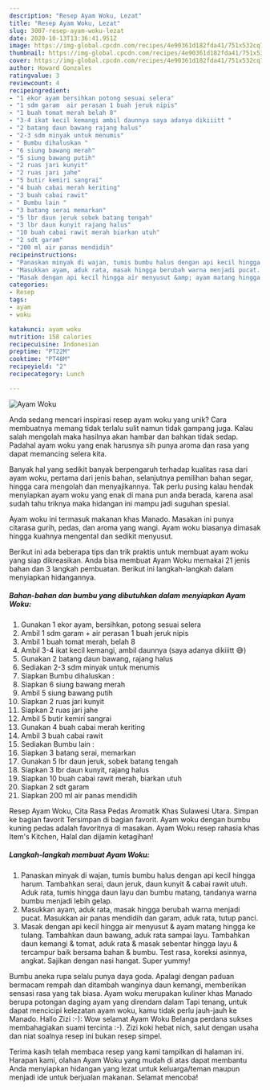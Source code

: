 ```yaml
---
description: "Resep Ayam Woku, Lezat"
title: "Resep Ayam Woku, Lezat"
slug: 3007-resep-ayam-woku-lezat
date: 2020-10-13T13:36:41.951Z
image: https://img-global.cpcdn.com/recipes/4e90361d182fda41/751x532cq70/ayam-woku-foto-resep-utama.jpg
thumbnail: https://img-global.cpcdn.com/recipes/4e90361d182fda41/751x532cq70/ayam-woku-foto-resep-utama.jpg
cover: https://img-global.cpcdn.com/recipes/4e90361d182fda41/751x532cq70/ayam-woku-foto-resep-utama.jpg
author: Howard Gonzales
ratingvalue: 3
reviewcount: 4
recipeingredient:
- "1 ekor ayam bersihkan potong sesuai selera"
- "1 sdm garam  air perasan 1 buah jeruk nipis"
- "1 buah tomat merah belah 8"
- "3-4 ikat kecil kemangi ambil daunnya saya adanya dikiiitt "
- "2 batang daun bawang rajang halus"
- "2-3 sdm minyak untuk menumis"
- " Bumbu dihaluskan "
- "6 siung bawang merah"
- "5 siung bawang putih"
- "2 ruas jari kunyit"
- "2 ruas jari jahe"
- "5 butir kemiri sangrai"
- "4 buah cabai merah keriting"
- "3 buah cabai rawit"
- " Bumbu lain "
- "3 batang serai memarkan"
- "5 lbr daun jeruk sobek batang tengah"
- "3 lbr daun kunyit rajang halus"
- "10 buah cabai rawit merah biarkan utuh"
- "2 sdt garam"
- "200 ml air panas mendidih"
recipeinstructions:
- "Panaskan minyak di wajan, tumis bumbu halus dengan api kecil hingga harum. Tambahkan serai, daun jeruk, daun kunyit &amp; cabai rawit utuh. Aduk rata, tumis hingga daun layu dan bumbu matang, tandanya warna bumbu menjadi lebih gelap."
- "Masukkan ayam, aduk rata, masak hingga berubah warna menjadi pucat. Masukkan air panas mendidih dan garam, aduk rata, tutup panci."
- "Masak dengan api kecil hingga air menyusut &amp; ayam matang hingga ke tulang. Tambahkan daun bawang, aduk rata sampai layu. Tambahkan daun kemangi &amp; tomat, aduk rata &amp; masak sebentar hingga layu &amp; tercampur baik bersama bahan &amp; bumbu. Test rasa, koreksi asinnya, angkat. Sajikan dengan nasi hangat. Super yummy!"
categories:
- Resep
tags:
- ayam
- woku

katakunci: ayam woku 
nutrition: 158 calories
recipecuisine: Indonesian
preptime: "PT22M"
cooktime: "PT48M"
recipeyield: "2"
recipecategory: Lunch

---
```



![Ayam Woku](https://img-global.cpcdn.com/recipes/4e90361d182fda41/751x532cq70/ayam-woku-foto-resep-utama.jpg)

Anda sedang mencari inspirasi resep ayam woku yang unik? Cara membuatnya memang tidak terlalu sulit namun tidak gampang juga. Kalau salah mengolah maka hasilnya akan hambar dan bahkan tidak sedap. Padahal ayam woku yang enak harusnya sih punya aroma dan rasa yang dapat memancing selera kita.

Banyak hal yang sedikit banyak berpengaruh terhadap kualitas rasa dari ayam woku, pertama dari jenis bahan, selanjutnya pemilihan bahan segar, hingga cara mengolah dan menyajikannya. Tak perlu pusing kalau hendak menyiapkan ayam woku yang enak di mana pun anda berada, karena asal sudah tahu triknya maka hidangan ini mampu jadi suguhan spesial.

Ayam woku ini termasuk makanan khas Manado. Masakan ini punya citarasa gurih, pedas, dan aroma yang wangi. Ayam woku biasanya dimasak hingga kuahnya mengental dan sedikit menyusut.


Berikut ini ada beberapa tips dan trik praktis untuk membuat ayam woku yang siap dikreasikan. Anda bisa membuat Ayam Woku memakai 21 jenis bahan dan 3 langkah pembuatan. Berikut ini langkah-langkah dalam menyiapkan hidangannya.

<!--inarticleads1-->

##### Bahan-bahan dan bumbu yang dibutuhkan dalam menyiapkan Ayam Woku:

1. Gunakan 1 ekor ayam, bersihkan, potong sesuai selera
1. Ambil 1 sdm garam + air perasan 1 buah jeruk nipis
1. Ambil 1 buah tomat merah, belah 8
1. Ambil 3-4 ikat kecil kemangi, ambil daunnya (saya adanya dikiiitt 😅)
1. Gunakan 2 batang daun bawang, rajang halus
1. Sediakan 2-3 sdm minyak untuk menumis
1. Siapkan  Bumbu dihaluskan :
1. Siapkan 6 siung bawang merah
1. Ambil 5 siung bawang putih
1. Siapkan 2 ruas jari kunyit
1. Siapkan 2 ruas jari jahe
1. Ambil 5 butir kemiri sangrai
1. Gunakan 4 buah cabai merah keriting
1. Ambil 3 buah cabai rawit
1. Sediakan  Bumbu lain :
1. Siapkan 3 batang serai, memarkan
1. Gunakan 5 lbr daun jeruk, sobek batang tengah
1. Siapkan 3 lbr daun kunyit, rajang halus
1. Siapkan 10 buah cabai rawit merah, biarkan utuh
1. Siapkan 2 sdt garam
1. Siapkan 200 ml air panas mendidih


Resep Ayam Woku, Cita Rasa Pedas Aromatik Khas Sulawesi Utara. Simpan ke bagian favorit Tersimpan di bagian favorit. Ayam woku dengan bumbu kuning pedas adalah favoritnya di masakan. Ayam Woku resep rahasia khas Item&#39;s Kitchen, Halal dan dijamin ketagihan! 

<!--inarticleads2-->

##### Langkah-langkah membuat Ayam Woku:

1. Panaskan minyak di wajan, tumis bumbu halus dengan api kecil hingga harum. Tambahkan serai, daun jeruk, daun kunyit &amp; cabai rawit utuh. Aduk rata, tumis hingga daun layu dan bumbu matang, tandanya warna bumbu menjadi lebih gelap.
1. Masukkan ayam, aduk rata, masak hingga berubah warna menjadi pucat. Masukkan air panas mendidih dan garam, aduk rata, tutup panci.
1. Masak dengan api kecil hingga air menyusut &amp; ayam matang hingga ke tulang. Tambahkan daun bawang, aduk rata sampai layu. Tambahkan daun kemangi &amp; tomat, aduk rata &amp; masak sebentar hingga layu &amp; tercampur baik bersama bahan &amp; bumbu. Test rasa, koreksi asinnya, angkat. Sajikan dengan nasi hangat. Super yummy!


Bumbu aneka rupa selalu punya daya goda. Apalagi dengan paduan bermacam rempah dan ditambah wanginya daun kemangi, memberikan sensasi rasa yang tak biasa. Ayam woku merupakan kuliner khas Manado berupa potongan daging ayam yang direndam dalam Tapi tenang, untuk dapat mencicipi kelezatan ayam woku, kamu tidak perlu jauh-jauh ke Manado. Hallo Zizi :-): Wow selamat Ayam Woku Belanga perdana sukses membahagiakan suami tercinta :-). Zizi koki hebat nich, salut dengan usaha dan niat soalnya resep ini bukan resep simpel. 

Terima kasih telah membaca resep yang kami tampilkan di halaman ini. Harapan kami, olahan Ayam Woku yang mudah di atas dapat membantu Anda menyiapkan hidangan yang lezat untuk keluarga/teman maupun menjadi ide untuk berjualan makanan. Selamat mencoba!
